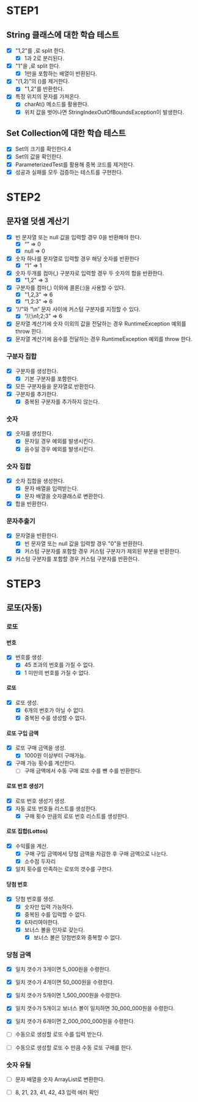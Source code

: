 # STEP1

## String 클래스에 대한 학습 테스트

- [x] "1,2"를 ,로 split 한다.
    - [x] 1과 2로 분리된다.
- [x] "1"을 ,로 split 한다.
    - [x] 1만을 포함하는 배열이 반환된다.
- [x] "(1,2)"의 ()를 제거한다.
    - [x] "1,2"를 반환한다.
- [x] 특정 위치의 문자를 가져온다.
    - [x] charAt() 메소드를 활용한다.
    - [x] 위치 값을 벗어나면 StringIndexOutOfBoundsException이 발생한다.

## Set Collection에 대한 학습 테스트

- [x] Set의 크기를 확인한다.4
- [x] Set의 값을 확인한다.
- [x] ParameterizedTest를 활용해 중복 코드를 제거한다.
- [x] 성공과 실패를 모두 검증하는 테스트를 구현한다.

# STEP2

## 문자열 덧셈 계산기

- [x] 빈 문자열 또는 null 값을 입력할 경우 0을 반환해야 한다.
    - [x] “” => 0
    - [x] null => 0
- [x] 숫자 하나를 문자열로 입력할 경우 해당 숫자를 반환한다
    - [x] “1” => 1
- [x] 숫자 두개를 컴마(,) 구분자로 입력할 경우 두 숫자의 합을 반환한다.
    - [x] "1,2" => 3
- [x] 구분자를 컴마(,) 이외에 콜론(:)을 사용할 수 있다.
    - [x] "1,2,3" => 6
    - [x] “1,2:3” => 6
- [x] “//”와 “\n” 문자 사이에 커스텀 구분자를 지정할 수 있다.
    - [x] “//;\n1;2;3” => 6
- [x] 문자열 계산기에 숫자 이외의 값을 전달하는 경우 RuntimeException 예외를 throw 한다.
- [x] 문자열 계산기에 음수를 전달하는 경우 RuntimeException 예외를 throw 한다.

### 구분자 집합

- [x] 구분자를 생성한다.
    - [x] 기본 구분자를 포함한다.
- [x] 모든 구분자들을 문자열로 반환한다.
- [x] 구분자를 추가한다.
    - [x] 중복된 구분자를 추가하지 않는다.

### 숫자

- [x] 숫자를 생성한다.
    - [x] 문자일 경우 예외를 발생시킨다.
    - [x] 음수일 경우 예외를 발생시킨다.

### 숫자 집합

- [x] 숫자 집합을 생성한다.
    - [x] 문자 배열을 입력받는다.
    - [x] 문자 배열을 숫자클래스로 변환한다.
- [x] 합을 반환한다.

### 문자추출기

- [x] 문자열을 반환한다.
    - [x] 빈 문자열 또는 null 값을 입력할 경우 "0"을 반환한다.
    - [x] 커스텀 구분자를 포함할 경우 커스텀 구분자가 제외된 부분을 반환한다.
- [x] 커스텀 구분자를 포함할 경우 커스텀 구분자를 반환한다.

# STEP3

## 로또(자동)

### 로또

#### 번호

- [x] 번호를 생성.
    - [x] 45 초과의 번호를 가질 수 없다.
    - [x] 1 미만의 번호를 가질 수 없다.

#### 로또

- [x] 로또 생성.
    - [x] 6개의 번호가 아닐 수 없다.
    - [x] 중복된 수를 생성할 수 없다.

#### 로또 구입 금액

- [x] 로또 구매 금액을 생성.
    - [x] 1000원 이상부터 구매가능.
- [x] 구매 가능 횟수를 계산한다.
    - [ ] 구매 금액에서 수동 구매 로또 수를 뺸 수를 반환한다. 

#### 로또 번호 생성기

- [x] 로또 번호 생성기 생성.
- [x] 자동 로또 번호들 리스트를 생성한다.
    - [x] 구매 횟수 만큼의 로또 번호 리스트를 생성한다.

#### 로또 집합(Lottos)

- [x] 수익률을 계산.
    - [x] 구매 구입 금액에서 당첨 금액을 차감한 후 구매 금액으로 나눈다.
    - [x] 소수점 두자리
- [x] 일치 횟수를 만족하는 로또의 갯수를 구한다.

#### 당첨 번호

- [x] 당첨 번호를 생성.
    - [x] 숫자만 입력 가능하다.
    - [x] 중복된 수를 입력할 수 없다.
    - [x] 6자리여야한다.
    - [x] 보너스 볼을 인자로 갖는다.
        - [x] 보너스 볼은 당첨번호와 중복할 수 없다.

### 당첨 금액

- [x] 일치 갯수가 3개이면 5_000원을 수령한다.
- [x] 일치 갯수가 4개이면 50_000원을 수령한다.
- [x] 일치 갯수가 5개이면 1_500_000원을 수령한다.
- [x] 일치 갯수가 5개이고 보너스 볼이 일치하면 30_000_000원을 수령한다.
- [x] 일치 갯수가 6개이면 2_000_000_000원을 수령한다.

- [ ] 수동으로 생성할 로또 수를 입력 받는다.
- [ ] 수동으로 생성할 로또 수 만큼 수동 로또 구매를 한다.

### 숫자 유틸

- [ ] 문자 배열을 숫자 ArrayList로 변환한다.

- [ ] 8, 21, 23, 41, 42, 43 입력 에러 확인 
